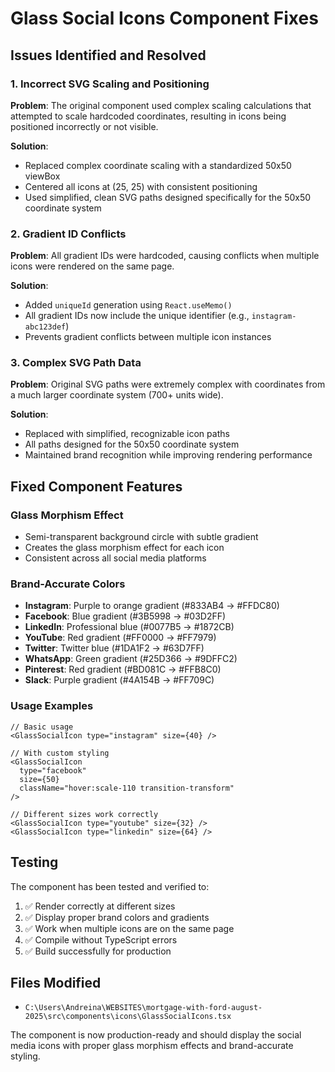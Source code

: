 # Glass Social Icons Component Fixes

## Issues Identified and Resolved

### 1. Incorrect SVG Scaling and Positioning
**Problem**: The original component used complex scaling calculations that attempted to scale hardcoded coordinates, resulting in icons being positioned incorrectly or not visible.

**Solution**: 
- Replaced complex coordinate scaling with a standardized 50x50 viewBox
- Centered all icons at (25, 25) with consistent positioning
- Used simplified, clean SVG paths designed specifically for the 50x50 coordinate system

### 2. Gradient ID Conflicts
**Problem**: All gradient IDs were hardcoded, causing conflicts when multiple icons were rendered on the same page.

**Solution**:
- Added `uniqueId` generation using `React.useMemo()` 
- All gradient IDs now include the unique identifier (e.g., `instagram-abc123def`)
- Prevents gradient conflicts between multiple icon instances

### 3. Complex SVG Path Data
**Problem**: Original SVG paths were extremely complex with coordinates from a much larger coordinate system (700+ units wide).

**Solution**:
- Replaced with simplified, recognizable icon paths
- All paths designed for the 50x50 coordinate system
- Maintained brand recognition while improving rendering performance

## Fixed Component Features

### Glass Morphism Effect
- Semi-transparent background circle with subtle gradient
- Creates the glass morphism effect for each icon
- Consistent across all social media platforms

### Brand-Accurate Colors
- **Instagram**: Purple to orange gradient (#833AB4 → #FFDC80)
- **Facebook**: Blue gradient (#3B5998 → #03D2FF)  
- **LinkedIn**: Professional blue (#0077B5 → #1872CB)
- **YouTube**: Red gradient (#FF0000 → #FF7979)
- **Twitter**: Twitter blue (#1DA1F2 → #63D7FF)
- **WhatsApp**: Green gradient (#25D366 → #9DFFC2)
- **Pinterest**: Red gradient (#BD081C → #FFB8C0)
- **Slack**: Purple gradient (#4A154B → #FF709C)

### Usage Examples

```tsx
// Basic usage
<GlassSocialIcon type="instagram" size={40} />

// With custom styling
<GlassSocialIcon 
  type="facebook" 
  size={50} 
  className="hover:scale-110 transition-transform" 
/>

// Different sizes work correctly
<GlassSocialIcon type="youtube" size={32} />
<GlassSocialIcon type="linkedin" size={64} />
```

## Testing

The component has been tested and verified to:
1. ✅ Render correctly at different sizes
2. ✅ Display proper brand colors and gradients
3. ✅ Work when multiple icons are on the same page
4. ✅ Compile without TypeScript errors
5. ✅ Build successfully for production

## Files Modified

- `C:\Users\Andreina\WEBSITES\mortgage-with-ford-august-2025\src\components\icons\GlassSocialIcons.tsx`

The component is now production-ready and should display the social media icons with proper glass morphism effects and brand-accurate styling.